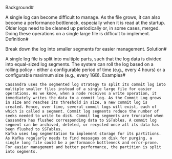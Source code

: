 Background#

A single log can become difficult to manage. As the file grows, it can also become a performance bottleneck, especially when it is read at the startup. Older logs need to be cleaned up periodically or, in some cases, merged. Doing these operations on a single large file is difficult to implement.
Definition#

Break down the log into smaller segments for easier management.
Solution#

A single log file is split into multiple parts, such that the log data is divided into equal-sized log segments. The system can roll the log based on a rolling policy - either a configurable period of time (e.g., every 4 hours) or a configurable maximum size (e.g., every 1GB).
Examples#

    Cassandra uses the segmented log strategy to split its commit log into multiple smaller files instead of a single large file for easier operations. As we know, when a node receives a write operation, it immediately writes the data to a commit log. As the Commit Log grows in size and reaches its threshold in size, a new commit log is created. Hence, over time, several commit logs will exist, each of which is called a segment. Commit log segments reduce the number of seeks needed to write to disk. Commit log segments are truncated when Cassandra has flushed corresponding data to SSTables. A commit log segment can be archived, deleted, or recycled once all its data has been flushed to SSTables.
    Kafka uses log segmentation to implement storage for its partitions. As Kafka regularly needs to find messages on disk for purging, a single long file could be a performance bottleneck and error-prone. For easier management and better performance, the partition is split into segments.
